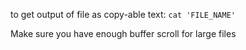 to get output of file as copy-able text:
`cat 'FILE_NAME'`

Make sure you have enough buffer scroll for large files